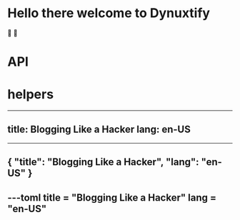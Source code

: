 # Hello there welcome to Dynuxtify

:tada: :100:

# API

# helpers

---
title: Blogging Like a Hacker
lang: en-US
---

---
{
  "title": "Blogging Like a Hacker",
  "lang": "en-US"
}
---

---toml
title = "Blogging Like a Hacker"
lang = "en-US"
---